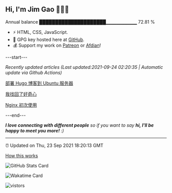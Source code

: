 
<h2>Hi, I'm Jim Gao 👋👨‍💻</h2>

Annual balance    █████████████████████▁▁▁▁▁▁▁▁▁   72.81 %

- ⚡ HTML, CSS, JavaScript.
- 🔑 GPG key hosted here at [GitHub](https://github.com/tianheg.gpg).
- 💰 Support my work on [Patreon](https://www.patreon.com/tianheg) or [Afdian](https://afdian.net/@tianheg)!

---start---

*Recently updated articles (Last updated:2021-09-24 02:20:35 | Automatic update via Github Actions)*

[部署 Hugo 博客到 Ubuntu 服务器](https://blog.yidajiabei.xyz/posts/deploy-hugo-blog-to-ubuntu-server/)

[我找回了好奇心](https://blog.yidajiabei.xyz/posts/i-got-my-curiosity-back/)

[Nginx 初次使用](https://blog.yidajiabei.xyz/posts/first-use-nginx/)

---end---

<em><b>I love connecting with different people</b> so if you want to say <b>hi, I'll be happy to meet you more!</b> :)</em>

---

⏰ Updated on Thu, 23 Sep 2021 18:20:13 GMT

[How this works](https://github.com/tianheg/tianheg/issues/1)

![GitHub Stats Card](https://tianheg-readme-stats.vercel.app/api?username=tianheg&show_icons=true)

![Wakatime Card](https://tianheg-readme-stats.vercel.app/api/wakatime?username=tianheg&layout=compact)

<img src="https://visitor-badge.glitch.me/badge?page_id=tianheg" alt="vistors" />
